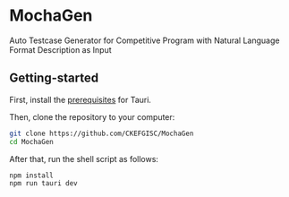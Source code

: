 # MochaGen

Auto Testcase Generator for Competitive Program with Natural Language Format Description as Input

## Getting-started

First, install the [prerequisites](https://tauri.app/v1/guides/getting-started/prerequisites/) for Tauri.

Then, clone the repository to your computer:

```sh
git clone https://github.com/CKEFGISC/MochaGen
cd MochaGen
```

After that, run the shell script as follows:

```sh
npm install
npm run tauri dev
```
